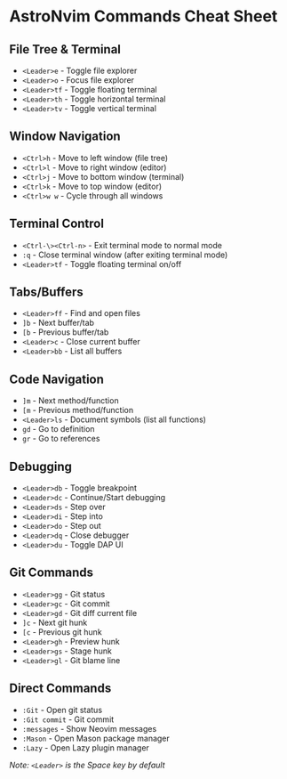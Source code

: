 # AstroNvim Commands Cheat Sheet

## File Tree & Terminal
- `<Leader>e` - Toggle file explorer
- `<Leader>o` - Focus file explorer
- `<Leader>tf` - Toggle floating terminal
- `<Leader>th` - Toggle horizontal terminal
- `<Leader>tv` - Toggle vertical terminal

## Window Navigation
- `<Ctrl>h` - Move to left window (file tree)
- `<Ctrl>l` - Move to right window (editor)
- `<Ctrl>j` - Move to bottom window (terminal)
- `<Ctrl>k` - Move to top window (editor)
- `<Ctrl>w w` - Cycle through all windows

## Terminal Control
- `<Ctrl-\><Ctrl-n>` - Exit terminal mode to normal mode
- `:q` - Close terminal window (after exiting terminal mode)
- `<Leader>tf` - Toggle floating terminal on/off

## Tabs/Buffers
- `<Leader>ff` - Find and open files
- `]b` - Next buffer/tab
- `[b` - Previous buffer/tab
- `<Leader>c` - Close current buffer
- `<Leader>bb` - List all buffers

## Code Navigation
- `]m` - Next method/function
- `[m` - Previous method/function
- `<Leader>ls` - Document symbols (list all functions)
- `gd` - Go to definition
- `gr` - Go to references

## Debugging
- `<Leader>db` - Toggle breakpoint
- `<Leader>dc` - Continue/Start debugging
- `<Leader>ds` - Step over
- `<Leader>di` - Step into
- `<Leader>do` - Step out
- `<Leader>dq` - Close debugger
- `<Leader>du` - Toggle DAP UI

## Git Commands
- `<Leader>gg` - Git status
- `<Leader>gc` - Git commit
- `<Leader>gd` - Git diff current file
- `]c` - Next git hunk
- `[c` - Previous git hunk
- `<Leader>gh` - Preview hunk
- `<Leader>gs` - Stage hunk
- `<Leader>gl` - Git blame line

## Direct Commands
- `:Git` - Open git status
- `:Git commit` - Git commit
- `:messages` - Show Neovim messages
- `:Mason` - Open Mason package manager
- `:Lazy` - Open Lazy plugin manager

*Note: `<Leader>` is the Space key by default*